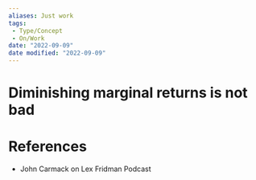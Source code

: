 ```yaml
---
aliases: Just work
tags:
 - Type/Concept
 - On/Work
date: "2022-09-09"
date modified: "2022-09-09"
---
```


# Diminishing marginal returns is not bad

# References
- John Carmack on Lex Fridman Podcast
